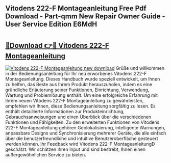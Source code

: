 ## Vitodens 222-F Montageanleitung Free Pdf Download - Part-qmm New Repair Owner Guide - User Service Edition E6MdH

# <h2><a href="http://df7hux.blite.top/?on=Vitodens+222-F+Montageanleitung">🔗Download 👉🔴 Vitodens 222-F Montageanleitung</a></h2>

[![Vitodens 222-F Montageanleitung new download](https://i.imgur.com/lujVjoI.png)](http://df7hux.blite.top/?on=Vitodens+222-F+Montageanleitung)
Grüße und willkommen in der Bedienungsanleitung für Ihr neu erworbenes Vitodens 222-F Montageanleitung. Dieses Handbuch wurde speziell entwickelt, um Ihnen zu helfen, das Beste aus Ihrem Produkt herauszuholen, indem es eine gründliche Erläuterung seiner Funktionen, Einrichtung, Verwendung, Wartung und Problemlösung enthält. Um eine erfolgreiche Erfahrung mit Ihrem neuen Vitodens 222-F Montageanleitung zu gewährleisten, empfehlen wir Ihnen, diese Bedienungsanleitung sorgfältig zu lesen. Es enthält detaillierte Informationen zur Produkteinrichtung, Gebrauchsanweisungen und einen Überblick über die verschiedenen Funktionen und Fähigkeiten. Zu den erweiterten Funktionen von Vitodens 222-F Montageanleitung gehören Geolokalisierung, intelligente Warnungen, anpassbare Designs und Synchronisierung mehrerer Geräte, die alle einfach über die benutzerfreundliche und intuitive Benutzeroberfläche gesteuert werden können. Ihr Feedback wird Vitodens 222-F MontageanleitungD geschätzt. Wir schätzen Ihren Input und sind bestrebt, Ihnen einen außergewöhnlichen Service zu bieten.
